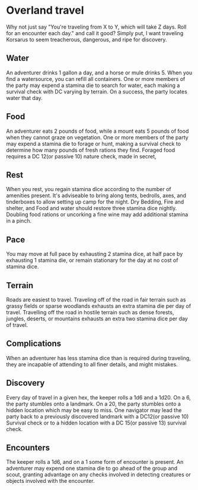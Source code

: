 # Overland travel
Why not just say "You're traveling from X to Y, which will take Z days. Roll for an encounter each day." and call it good? Simply put, I want traveling Korsarus to seem treacherous, dangerous, and ripe for discovery.

## Water
An adventurer drinks 1 gallon a day, and a horse or mule drinks 5. When you find a watersource, you can refill all containers.
One or more members of the party may expend a stamina die to search for water, each making a survival check with DC varying by terrain. On a success, the party locates water that day.

## Food
An adventurer eats 2 pounds of food, while a mount eats 5 pounds of food when they cannot graze on vegetation. One or more members of the party may expend a stamina die to forage or hunt, making a survival check to determine how many pounds of fresh rations they find. Foraged food requires a DC 12(or passive 10) nature check, made in secret,

## Rest
When you rest, you regain stamina dice according to the number of amenities present. It's adviseable to bring along tents, bedrolls, axes, and tinderboxes to allow setting up camp for the night. Dry Bedding, Fire and shelter, and Food and water should restore three stamina dice nightly. Doubling food rations or uncorking a fine wine may add additional stamina in a pinch.

## Pace
You may move at full pace by exhausting 2 stamina dice, at half pace by exhausting 1 stamina die, or remain stationary for the day at no cost of stamina dice.

## Terrain
Roads are easiest to travel. Traveling off of the road in fair terrain such as grassy fields or sparse woodlands exhausts an extra stamina die per day of travel. Travelling off the road in hostile terrain such as dense forests, jungles, deserts, or mountains exhausts an extra two stamina dice per day of travel.

## Complications
When an adventurer has less stamina dice than is required during traveling, they are incapable of attending to all finer details, and might mistakes.

## Discovery
Every day of travel in a given hex, the keeper rolls a 1d6 and a 1d20. On a 6, the party stumbles onto a landmark. On a 20, the party stumbles onto a hidden location which may be easy to miss. One navigator may lead the party back to a previously discovered landmark with a DC12(or passive 10) Survival check or to a hidden location with a DC 15(or passive 13) survival check.

## Encounters
The keeper rolls a 1d6, and on a 1 some form of encounter is present. An adventurer may expend one stamina die to go ahead of the group and scout, granting advantage on any checks involved in detecting creatures or objects involved with the encounter.